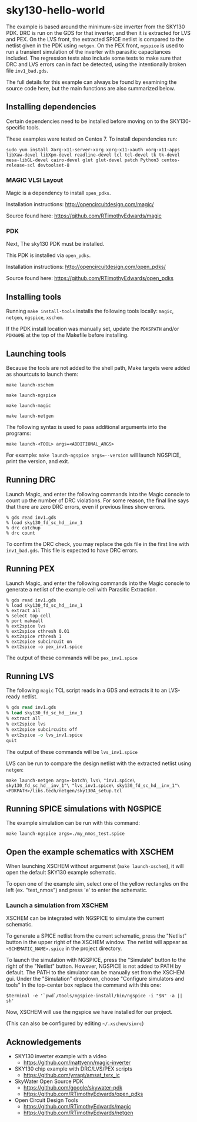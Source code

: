 # sky130-hello-world

The example is based around the minimum-size inverter from the SKY130 PDK.  DRC is run on the GDS for that inverter, and then it is extracted for LVS and PEX.  On the LVS front, the extracted SPICE netlist is compared to the netlist given in the PDK using ``netgen``.  On the PEX front, ``ngspice`` is used to run a transient simulation of the inverter with parasitic capacitances included.  The regression tests also include some tests to make sure that DRC and LVS errors can in fact be detected, using the intentionally broken file ``inv1_bad.gds``.

The full details for this example can always be found by examining the source code here, but the main functions are also summarized below.

## Installing dependencies

Certain dependencies need to be installed before moving on to the SKY130-specific tools.

These examples were tested on Centos 7. To install dependencies run: 

```shell
sudo yum install Xorg-x11-server-xorg xorg-x11-xauth xorg-x11-apps libXaw-devel libXpm-devel readline-devel tcl tcl-devel tk tk-devel mesa-libGL-devel cairo-devel glut glut-devel patch Python3 centos-release-scl devtoolset-8
```

### MAGIC VLSI Layout
Magic is a dependency to install `open_pdks`. 

Installation instructions: http://opencircuitdesign.com/magic/

Source found here: https://github.com/RTimothyEdwards/magic

### PDK
Next, The sky130 PDK must be installed.

This PDK is installed via `open_pdks`.

Installation instructions: http://opencircuitdesign.com/open_pdks/

Source found here: https://github.com/RTimothyEdwards/open_pdks

## Installing tools

Running `make install-tools` installs the following tools locally: ``magic``, ``netgen``, ``ngspice``, ``xschem``.

If the PDK install location was manually set, update the `PDKSPATH` and/or `PDKNAME` at the top of the Makefile before installing.

## Launching tools
Because the tools are not added to the shell path, Make targets were added as shourtcuts to launch them:

`make launch-xschem`

`make launch-ngspice`

`make launch-magic`

`make launch-netgen`


The following syntax is used to pass additional arguments into the programs:

`make launch-<TOOL> args=<ADDITIONAL_ARGS>`

For example: `make launch-ngspice args=--version` will launch NGSPICE, print the version, and exit.

## Running DRC

Launch Magic, and enter the following commands into the Magic console to count up the number of DRC violations.  For some reason, the final line says that there are zero DRC errors, even if previous lines show errors.

```
% gds read inv1.gds
% load sky130_fd_sc_hd__inv_1
% drc catchup
% drc count
```

To confirm the DRC check, you may replace the gds file in the first line with `inv1_bad.gds`. This file is expected to have DRC errors.

## Running PEX

Launch Magic, and enter the following commands into the Magic console to generate a netlist of the example cell with Parasitic Extraction. 

```
% gds read inv1.gds
% load sky130_fd_sc_hd__inv_1
% extract all
% select top cell
% port makeall
% ext2spice lvs
% ext2spice cthresh 0.01
% ext2spice rthresh 1
% ext2spice subcircuit on
% ext2spice -o pex_inv1.spice
```

The output of these commands will be `pex_inv1.spice`

## Running LVS

The following ``magic`` TCL script reads in a GDS and extracts it to an LVS-ready netlist.

```tcl
% gds read inv1.gds
% load sky130_fd_sc_hd__inv_1
% extract all
% ext2spice lvs
% ext2spice subcircuits off
% ext2spice -o lvs_inv1.spice
quit
```
The output of these commands will be `lvs_inv1.spice`


LVS can be run to compare the design netlist with the extracted netlist using ``netgen``:

```shell
make launch-netgen args=-batch\ lvs\ "inv1.spice\ sky130_fd_sc_hd__inv_1"\ "lvs_inv1.spice\ sky130_fd_sc_hd__inv_1"\ <PDKPATH>/libs.tech/netgen/sky130A_setup.tcl
```

## Running SPICE simulations with NGSPICE

The example simulation can be run with this command:
```
make launch-ngspice args=./my_nmos_test.spice
```

## Open the example schematics with XSCHEM

When launching XSCHEM without argumenst (`make launch-xschem`), it will open the default SKY130 example schematic. 

To open one of the example sim, select one of the yellow rectangles on the left (ex. "test_nmos") and press 'e' to enter the schematic.

### Launch a simulation from XSCHEM

XSCHEM can be integrated with NGSPICE to simulate the current schematic.

To generate a SPICE netlist from the current schematic, press the "Netlist" button in the upper right of the XSCHEM window. The netlist will appear as `<SCHEMATIC_NAME>.spice` in the project directory.

To launch the simulation with NGSPICE, press the "Simulate" button to the right of the "Netlist" button. However, NGSPICE is not added to PATH by default. The PATH to the simulator can be manually set from the XSCHEM gui. Under the "Simulation" dropdown, choose "Configure simulators and tools" In the top-center box replace the command with this one:

```
$terminal -e '`pwd`/tools/ngspice-install/bin/ngspice -i "$N" -a || sh'
```

Now, XSCHEM will use the ngspice we have installed for our project.

(This can also be configured by editing `~/.xschem/simrc`)

## Acknowledgements
* SKY130 inverter example with a video
  * https://github.com/mattvenn/magic-inverter
* SKY130 chip example with DRC/LVS/PEX scripts
  * https://github.com/yrrapt/amsat_txrx_ic
* SkyWater Open Source PDK
  * https://github.com/google/skywater-pdk
  * https://github.com/RTimothyEdwards/open_pdks
* Open Circuit Design Tools
  * https://github.com/RTimothyEdwards/magic
  * https://github.com/RTimothyEdwards/netgen

